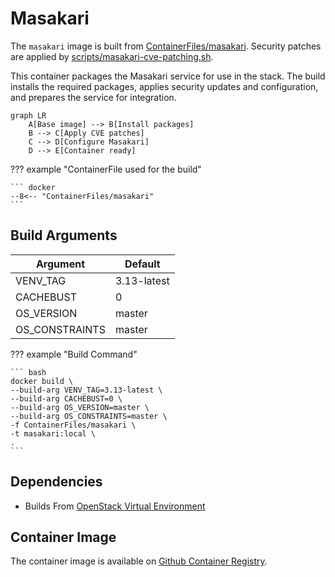 # Masakari

The `masakari` image is built from [ContainerFiles/masakari](https://github.com/rackerlabs/genestack-images/blob/main/ContainerFiles/masakari). Security patches are applied by [scripts/masakari-cve-patching.sh](https://github.com/rackerlabs/genestack-images/blob/main/scripts/masakari-cve-patching.sh).

This container packages the Masakari service for use in the stack. The build installs the required packages, applies security updates and configuration, and prepares the service for integration.

``` mermaid
graph LR
    A[Base image] --> B[Install packages]
    B --> C[Apply CVE patches]
    C --> D[Configure Masakari]
    D --> E[Container ready]
```

??? example "ContainerFile used for the build"

    ``` docker
    --8<-- "ContainerFiles/masakari"
    ```

## Build Arguments

| Argument | Default |
| --- | --- |
| VENV_TAG | 3.13-latest |
| CACHEBUST | 0 |
| OS_VERSION | master |
| OS_CONSTRAINTS | master |

??? example "Build Command"

    ``` bash
    docker build \
    --build-arg VENV_TAG=3.13-latest \
    --build-arg CACHEBUST=0 \
    --build-arg OS_VERSION=master \
    --build-arg OS_CONSTRAINTS=master \
    -f ContainerFiles/masakari \
    -t masakari:local \
    .
    ```

## Dependencies

- Builds From [OpenStack Virtual Environment](openstack-venv.md)

## Container Image

The container image is available on [Github Container Registry](https://github.com/rackerlabs/genestack-images/pkgs/container/genestack-images%2Fmasakari).
